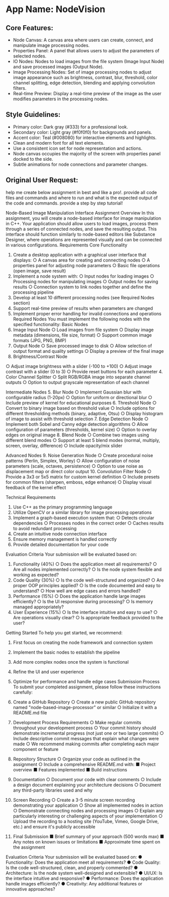 # **App Name**: NodeVision

## Core Features:

- Node Canvas: A canvas area where users can create, connect, and manipulate image processing nodes.
- Properties Panel: A panel that allows users to adjust the parameters of selected nodes.
- IO Nodes: Nodes to load images from the file system (Image Input Node) and save processed images (Output Node).
- Image Processing Nodes: Set of image processing nodes to adjust image appearance such as brightness, contrast, blur, threshold, color channel splitting, edge detection, blending and applying convolution filters.
- Real-time Preview: Display a real-time preview of the image as the user modifies parameters in the processing nodes.

## Style Guidelines:

- Primary color: Dark gray (#333) for a professional look.
- Secondary color: Light gray (#f0f0f0) for backgrounds and panels.
- Accent color: Teal (#008080) for interactive elements and highlights.
- Clean and modern font for all text elements.
- Use a consistent icon set for node representation and actions.
- Node canvas occupies the majority of the screen with properties panel docked to the side.
- Subtle animations for node connections and parameter changes.

## Original User Request:
help me create below assignment in best and like a pro!. provide all code files and commands and where to run and what is the expected output of the code and commands. provide a step by step tutorial!

Node-Based Image Manipulation
Interface Assignment
Overview
In this assignment, you will create a node-based interface for image manipulation in C++.
Your application should allow users to load images, process them through a series of
connected nodes, and save the resulting output. This interface should function similarly to
node-based editors like Substance Designer, where operations are represented visually and
can be connected in various configurations.
Requirements
Core Functionality
1. Create a desktop application with a graphical user interface that displays:
○ A canvas area for creating and connecting nodes
○ A properties panel for adjusting node parameters
○ Basic file operations (open image, save result)
2. Implement a node system with:
○ Input nodes for loading images
○ Processing nodes for manipulating images
○ Output nodes for saving results
○ Connection system to link nodes together and define the processing pipeline
3. Develop at least 10 different processing nodes (see Required Nodes section)
4. Support real-time preview of results when parameters are changed
5. Implement proper error handling for invalid connections and operations
Required Nodes
You must implement the following nodes with the specified functionality:
Basic Nodes
1. Image Input Node
○ Load images from file system
○ Display image metadata (dimensions, file size, format)
○ Support common image formats (JPG, PNG, BMP)
2. Output Node
○ Save processed image to disk
○ Allow selection of output format and quality settings
○ Display a preview of the final image
3. Brightness/Contrast Node

○ Adjust image brightness with a slider (-100 to +100)
○ Adjust image contrast with a slider (0 to 3)
○ Provide reset buttons for each parameter
4. Color Channel Splitter
○ Split RGB/RGBA image into separate channel outputs
○ Option to output grayscale representation of each channel

Intermediate Nodes
5. Blur Node
○ Implement Gaussian blur with configurable radius (1-20px)
○ Option for uniform or directional blur
○ Include preview of kernel for educational purposes
6. Threshold Node
○ Convert to binary image based on threshold value
○ Include options for different thresholding methods (binary, adaptive, Otsu)
○ Display histogram of image to assist with threshold selection
7. Edge Detection Node
○ Implement both Sobel and Canny edge detection algorithms
○ Allow configuration of parameters (thresholds, kernel size)
○ Option to overlay edges on original image
8. Blend Node
○ Combine two images using different blend modes
○ Support at least 5 blend modes (normal, multiply, screen, overlay, difference)
○ Include opacity/mix slider

Advanced Nodes
9. Noise Generation Node
○ Create procedural noise patterns (Perlin, Simplex, Worley)
○ Allow configuration of noise parameters (scale, octaves, persistence)
○ Option to use noise as displacement map or direct color output
10. Convolution Filter Node
○ Provide a 3x3 or 5x5 matrix for custom kernel definition
○ Include presets for common filters (sharpen, emboss, edge enhance)
○ Display visual feedback of the kernel effect

Technical Requirements
1. Use C++ as the primary programming language
2. Utilize OpenCV or a similar library for image processing operations
3. Implement a graph-based execution system that:
○ Detects circular dependencies
○ Processes nodes in the correct order
○ Caches results to avoid redundant processing
4. Create an intuitive node connection interface
5. Ensure memory management is handled correctly
6. Provide detailed documentation for your code

Evaluation Criteria
Your submission will be evaluated based on:
1. Functionality (40%)
○ Does the application meet all requirements?
○ Are all nodes implemented correctly?
○ Is the node system flexible and working as expected?
2. Code Quality (30%)
○ Is the code well-structured and organized?
○ Are proper OOP principles applied?
○ Is the code documented and easy to understand?
○ How well are edge cases and errors handled?
3. Performance (15%)
○ Does the application handle large images efficiently?
○ Is the UI responsive during processing?
○ Is memory managed appropriately?
4. User Experience (15%)
○ Is the interface intuitive and easy to use?
○ Are operations visually clear?
○ Is appropriate feedback provided to the user?

Getting Started
To help you get started, we recommend:
1. First focus on creating the node framework and connection system
2. Implement the basic nodes to establish the pipeline
3. Add more complex nodes once the system is functional
4. Refine the UI and user experience
5. Optimize for performance and handle edge cases
Submission Process
To submit your completed assignment, please follow these instructions carefully:
1. Create a GitHub Repository
○ Create a new public GitHub repository named
"node-based-image-processor" or similar
○ Initialize it with a README.md file
2. Development Process Requirements
○ Make regular commits throughout your development process
○ Your commit history should demonstrate incremental progress (not just one or
two large commits)
○ Include descriptive commit messages that explain what changes were made
○ We recommend making commits after completing each major component or
feature

3. Repository Structure
○ Organize your code as outlined in the assignment
○ Include a comprehensive README.md with:
■ Project overview
■ Features implemented
■ Build instructions

4. Documentation
○ Document your code with clear comments
○ Include a design document explaining your architecture decisions
○ Document any third-party libraries used and why
5. Screen Recording
○ Create a 3-5 minute screen recording demonstrating your application
○ Show all implemented nodes in action
○ Demonstrate connecting nodes and processing images
○ Explain any particularly interesting or challenging aspects of your
implementation
○ Upload the recording to a hosting site (YouTube, Vimeo, Google Drive, etc.)
and ensure it's publicly accessible

6. Final Submission
■ Brief summary of your approach (500 words max)
■ Any notes on known issues or limitations
■ Approximate time spent on the assignment

Evaluation Criteria
Your submission will be evaluated based on:
● Functionality: Does the application meet all requirements?
● Code Quality: Is the code well-structured, clean, and properly commented?
● Architecture: Is the node system well-designed and extensible?
● UI/UX: Is the interface intuitive and responsive?
● Performance: Does the application handle images efficiently?
● Creativity: Any additional features or innovative approaches?
  